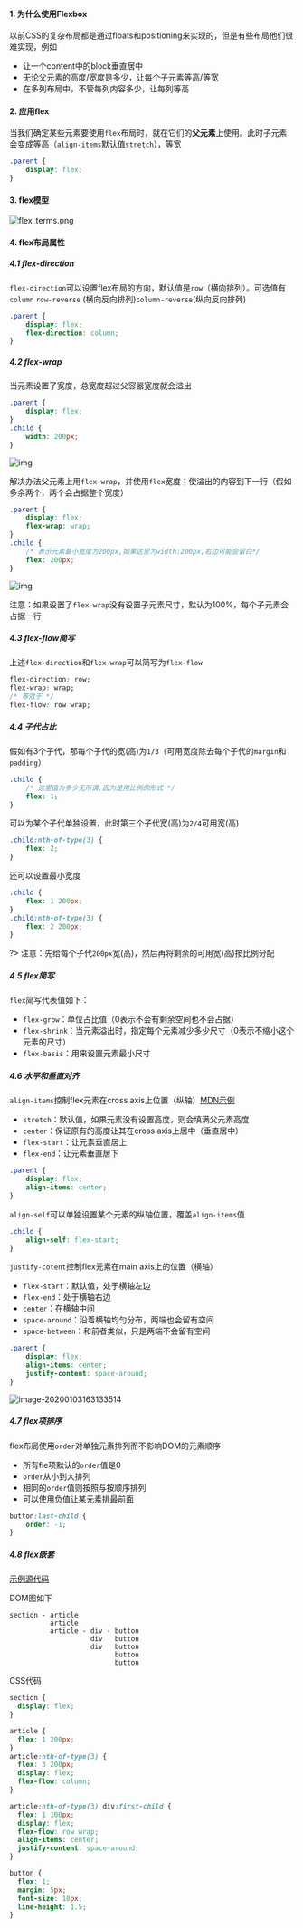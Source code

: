 #### 1. 为什么使用Flexbox

以前CSS的复杂布局都是通过floats和positioning来实现的，但是有些布局他们很难实现，例如

- 让一个content中的block垂直居中
- 无论父元素的高度/宽度是多少，让每个子元素等高/等宽
- 在多列布局中，不管每列内容多少，让每列等高

#### 2. 应用flex

当我们确定某些元素要使用`flex`布局时，就在它们的**父元素**上使用。此时子元素会变成等高（`align-items`默认值`stretch`），等宽

```css
.parent {
    display: flex;
}
```

#### 3. flex模型

![flex_terms.png](assets/flex_terms.png ":size=400") 

#### 4. flex布局属性

##### 4.1 flex-direction

`flex-direction`可以设置flex布局的方向，默认值是`row`（横向排列）。可选值有`column` `row-reverse` (横向反向排列)`column-reverse`(纵向反向排列)

```css
.parent {
    display: flex;
    flex-direction: column;
}
```

##### 4.2 flex-wrap

当元素设置了宽度，总宽度超过父容器宽度就会溢出

```css
.parent {
    display: flex;
}
.child {
    width: 200px;
}
```

![img](assets/flexbox-example3.png ":size=400") 

解决办法父元素上用`flex-wrap`，并使用`flex`宽度；使溢出的内容到下一行（假如多余两个，两个会占据整个宽度）

```css
.parent {
    display: flex;
    flex-wrap: wrap;
}
.child {
    /* 表示元素最小宽度为200px,如果这里为width:200px,右边可能会留白*/
    flex: 200px;
}
```

![img](assets/flexbox-example4.png ":size=400") 

注意：如果设置了`flex-wrap`没有设置子元素尺寸，默认为100%，每个子元素会占据一行

##### 4.3 flex-flow简写

上述`flex-direction`和`flex-wrap`可以简写为`flex-flow`

```css
flex-direction: row;
flex-wrap: wrap;
/* 等效于 */
flex-flow: row wrap;
```

##### 4.4 子代占比

假如有3个子代，那每个子代的宽(高)为`1/3`（可用宽度除去每个子代的`margin`和`padding`）

```css
.child {
    /* 这里值为多少无所谓,因为是用比例的形式 */
    flex: 1;
}
```

可以为某个子代单独设置，此时第三个子代宽(高)为`2/4`可用宽(高)

```css
.child:nth-of-type(3) {
    flex: 2;
}
```

还可以设置最小宽度

```css
.child {
    flex: 1 200px;
}
.child:nth-of-type(3) {
    flex: 2 200px;
}
```

?> 注意：先给每个子代`200px`宽(高)，然后再将剩余的可用宽(高)按比例分配

##### 4.5 flex简写

`flex`简写代表值如下：

- `flex-grow`：单位占比值（0表示不会有剩余空间也不会占据）
- `flex-shrink`：当元素溢出时，指定每个元素减少多少尺寸（0表示不缩小这个元素的尺寸）
- `flex-basis`：用来设置元素最小尺寸

##### 4.6 水平和垂直对齐

`align-items`控制flex元素在cross axis上位置（纵轴）[MDN示例](https://developer.mozilla.org/en-US/docs/Web/CSS/align-items)

- `stretch`：默认值，如果元素没有设置高度，则会填满父元素高度
- `center`：保证原有的高度让其在cross axis上居中（垂直居中）
- `flex-start`：让元素垂直居上
- `flex-end`：让元素垂直居下

```css
.parent {
    display: flex;
    align-items: center;
}
```

`align-self`可以单独设置某个元素的纵轴位置，覆盖`align-items`值

```css
.child {
    align-self: flex-start;
}
```

`justify-cotent`控制flex元素在main axis上的位置（横轴）

- `flex-start`：默认值，处于横轴左边
- `flex-end`：处于横轴右边
- `center`：在横轴中间
- `space-around`：沿着横轴均匀分布，两端也会留有空间
- `space-between`：和前者类似，只是两端不会留有空间

```css
.parent {
    display: flex;
    align-items: center;
    justify-content: space-around;
}
```

![image-20200103163133514](assets/justify-content.png ":size=350")

##### 4.7 flex项排序

flex布局使用`order`对单独元素排列而不影响DOM的元素顺序

- 所有fle项默认的`order`值是0
- `order`从小到大排列
- 相同的`order`值则按照与按顺序排列
- 可以使用负值让某元素排最前面

```css
button:last-child {
    order: -1;
}
```

##### 4.8 flex嵌套

[示例源代码](https://github.com/mdn/learning-area/blob/master/css/css-layout/flexbox/complex-flexbox.html)

DOM图如下

```
section - article
          article
          article - div - button   
                    div   button
                    div   button
                          button
                          button
```

CSS代码

```css
section {
  display: flex;
}

article {
  flex: 1 200px;
}
article:nth-of-type(3) {
  flex: 3 200px;
  display: flex;
  flex-flow: column;
}

article:nth-of-type(3) div:first-child {
  flex: 1 100px;
  display: flex;
  flex-flow: row wrap;
  align-items: center;
  justify-content: space-around;
}

button {
  flex: 1;
  margin: 5px;
  font-size: 18px;
  line-height: 1.5;
}
```